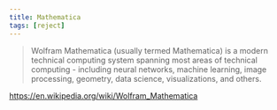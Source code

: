 ```yaml
---
title: Mathematica
tags: [reject]
---
```


> Wolfram Mathematica (usually termed Mathematica) is a modern technical
> computing system spanning most areas of technical computing - including neural
> networks, machine learning, image processing, geometry, data science,
> visualizations, and others.

<https://en.wikipedia.org/wiki/Wolfram_Mathematica>
